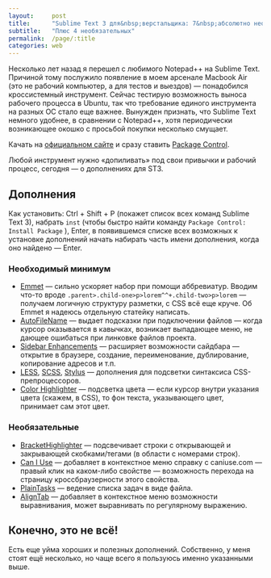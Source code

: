 ```yaml
---
layout:     post
title:      "Sublime Text 3 для&nbsp;верстальщика: 7&nbsp;абсолютно необходимых дополнений"
subtitle:   "Плюс 4 необязательных"
permalink:  /page/:title
categories: web
---
```


Несколько лет назад я перешел с любимого Notepad++ на Sublime Text. Причиной тому послужило появление в моем арсенале Macbook Air (это не рабочий компьютер, а для тестов и выездов) — понадобился кроссистемный инструмент. Сейчас тестирую возможность выноса рабочего процесса в Ubuntu, так что требование единого инструмента на разных ОС стало еще важнее. Вынужден признать, что Sublime Text немного удобнее, в сравнении с Notepad++, хотя периодически возникающее окошко с просьбой покупки несколько смущает.

Качать на [официальном сайте](http://www.sublimetext.com/3) и сразу ставить [Package Control](https://packagecontrol.io/installation).

Любой инструмент нужно «допиливать» под свои привычки и рабочий процесс, сегодня — о дополнениях для ST3.

## Дополнения

Как установить: Ctrl + Shift + P (покажет список всех команд Sublime Text 3), набрать `inst` (чтобы быстро найти команду `Package Control: Install Package` ), Enter, в появившемся списке всех возможных к установке дополнений начать набирать часть имени дополнения, когда оно найдено — Enter.

### Необходимый минимум

*   [Emmet](https://packagecontrol.io/packages/Emmet) — сильно ускоряет набор при помощи аббревиатур. Вводим что-то вроде `.parent>.child-one>p>lorem^^+.child-two>p>lorem` — получаем логичную структуру разметки, с CSS всё еще круче. Об Emmet я надеюсь отдельную статейку написать.
*   [AutoFileName](https://packagecontrol.io/packages/AutoFileName) — выдает подсказки при подключении файлов — когда курсор оказывается в кавычках, возникает выпадающее меню, не дающее ошибаться при линковке файлов проекта.
*   [Sidebar Enhancements](https://packagecontrol.io/packages/SideBarEnhancements) — расширяет возможности сайдбара — открытие в браузере, создание, переименование, дублирование, копирование адресов и т.п.
*   [LESS](https://packagecontrol.io/packages/LESS), [SCSS](https://packagecontrol.io/packages/SCSS), [Stylus](https://packagecontrol.io/packages/Stylus) — дополнения для подсветки синтаксиса CSS-препроцессоров.
*   [Color Highlighter](https://packagecontrol.io/packages/Color%20Highlighter) — подсветка цвета — если курсор внутри указания цвета (скажем, в CSS), то фон текста, указывающего цвет, принимает сам этот цвет.

### Необязательные

*   [Bracket​Highlighter](https://packagecontrol.io/packages/BracketHighlighter) — подсвечивает строки с открывающей и закрывающей скобками/тегами (в области с номерами строк).
*   [Can I Use](https://packagecontrol.io/packages/Can%20I%20Use) — добавляет в контекстное меню справку с caniuse.com — правый клик на каком-либо свойстве — возможность перехода на страницу кроссбраузерности этого свойства.
*   [PlainTasks](https://packagecontrol.io/packages/PlainTasks) — ведение списка задач в виде файла.
*   [AlignTab](https://packagecontrol.io/packages/AlignTab) — добавляет в контекстное меню возможности выравнивания, может выравнивать по регулярному выражению.

## Конечно, это не всё!

Есть еще уйма хороших и полезных дополнений. Собственно, у меня стоят ещё несколько, но чаще всего я пользуюсь именно указанными выше.
